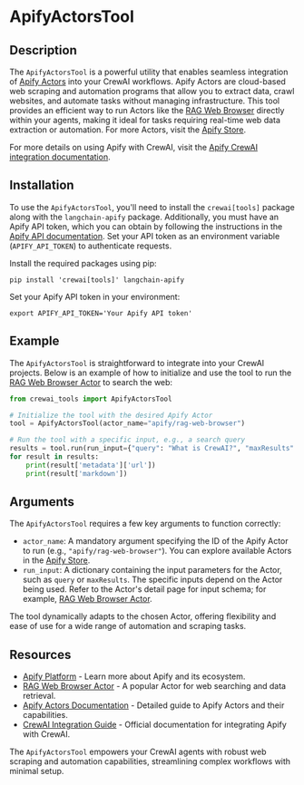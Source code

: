 # ApifyActorsTool

## Description
The `ApifyActorsTool` is a powerful utility that enables seamless integration of [Apify Actors](https://apify.com/) into your CrewAI workflows. Apify Actors are cloud-based web scraping and automation programs that allow you to extract data, crawl websites, and automate tasks without managing infrastructure. This tool provides an efficient way to run Actors like the [RAG Web Browser](https://apify.com/apify/rag-web-browser) directly within your agents, making it ideal for tasks requiring real-time web data extraction or automation. For more Actors, visit the [Apify Store](https://apify.com/store).

For more details on using Apify with CrewAI, visit the [Apify CrewAI integration documentation](https://docs.apify.com/platform/integrations/crewai).

## Installation
To use the `ApifyActorsTool`, you'll need to install the `crewai[tools]` package along with the `langchain-apify` package. Additionally, you must have an Apify API token, which you can obtain by following the instructions in the [Apify API documentation](https://docs.apify.com/platform/integrations/api). Set your API token as an environment variable (`APIFY_API_TOKEN`) to authenticate requests.

Install the required packages using pip:

```shell
pip install 'crewai[tools]' langchain-apify
```

Set your Apify API token in your environment:

```shell
export APIFY_API_TOKEN='Your Apify API token'
```

## Example
The `ApifyActorsTool` is straightforward to integrate into your CrewAI projects. Below is an example of how to initialize and use the tool to run the [RAG Web Browser Actor](https://apify.com/apify/rag-web-browser) to search the web:

```python
from crewai_tools import ApifyActorsTool

# Initialize the tool with the desired Apify Actor
tool = ApifyActorsTool(actor_name="apify/rag-web-browser")

# Run the tool with a specific input, e.g., a search query
results = tool.run(run_input={"query": "What is CrewAI?", "maxResults": 5})
for result in results:
    print(result['metadata']['url'])
    print(result['markdown'])
```

## Arguments
The `ApifyActorsTool` requires a few key arguments to function correctly:

- `actor_name`: A mandatory argument specifying the ID of the Apify Actor to run (e.g., `"apify/rag-web-browser"`). You can explore available Actors in the [Apify Store](https://apify.com/store).
- `run_input`: A dictionary containing the input parameters for the Actor, such as `query` or `maxResults`. The specific inputs depend on the Actor being used. Refer to the Actor's detail page for input schema; for example, [RAG Web Browser Actor](https://apify.com/apify/rag-web-browser/input-schema).

The tool dynamically adapts to the chosen Actor, offering flexibility and ease of use for a wide range of automation and scraping tasks.

## Resources
- [Apify Platform](https://apify.com/) - Learn more about Apify and its ecosystem.
- [RAG Web Browser Actor](https://apify.com/apify/rag-web-browser) - A popular Actor for web searching and data retrieval.
- [Apify Actors Documentation](https://docs.apify.com/platform/actors) - Detailed guide to Apify Actors and their capabilities.
- [CrewAI Integration Guide](https://docs.apify.com/platform/integrations/crewai) - Official documentation for integrating Apify with CrewAI.

The `ApifyActorsTool` empowers your CrewAI agents with robust web scraping and automation capabilities, streamlining complex workflows with minimal setup.
